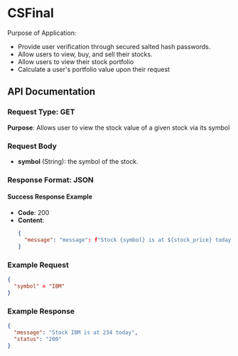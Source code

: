 # CSFinal

Purpose of Application:
-   Provide user verification through secured salted hash passwords.
-   Allow users to view, buy, and sell their stocks.
-   Allow users to view their stock portfolio
-   Calculate a user's portfolio value upon their request

## API Documentation

### Request Type: GET
**Purpose**: Allows user to view the stock value of a given stock via its symbol

### Request Body
- **symbol** (String): the symbol of the stock.

### Response Format: JSON
#### Success Response Example
- **Code**: 200  
- **Content**:  
  ```json
  {
    "message": "message": f"Stock {symbol} is at ${stock_price} today"
  }

### Example Request
  ```json
  {
    "symbol" = "IBM"
  }
  ```
### Example Response
  ```json
  {
    "message": "Stock IBM is at 234 today",
    "status": "200"
  }
  ```

